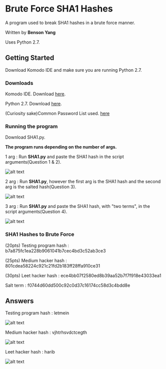 # Brute Force SHA1 Hashes
A program used to break SHA1 hashes in a brute force manner. 

Written by **Benson Yang**

Uses Python 2.7.

## Getting Started
Download Komodo IDE and make sure you are running Python 2.7.

### Downloads
Komodo IDE. Download [here](https://www.activestate.com/products/komodo-ide/download-ide/).

Python 2.7. Download [here](https://www.python.org/downloads/release/python-2715/).

(Curiosity sake)Common Password List used. [here](https://raw.githubusercontent.com/danielmiessler/SecLists/master/Passwords/Common-Credentials/10-million-password-list-top-1000000.txt)

### Running the program

Download SHA1.py.

**The program runs depending on the number of args.**

1 arg : Run **SHA1.py** and paste the SHA1 hash in the script arguments(Question 1 & 2).

![alt text](https://github.com/byangschool/brute-force-sha1-hashes/blob/master/singleargument.png)

2 arg : Run **SHA1.py**, however the first arg is the SHA1 hash and the second arg is the salted hash(Question 3).

![alt text](https://github.com/byangschool/brute-force-sha1-hashes/blob/master/arguments.png)

3 arg : Run **SHA1.py** and paste the SHA1 hash, with "two terms", in the script arguments(Question 4).

![alt text](https://github.com/byangschool/brute-force-sha1-hashes/blob/master/threeargument.png)

### SHA1 Hashes to Brute Force
(20pts) Testing program hash : b7a875fc1ea228b9061041b7cec4bd3c52ab3ce3

(25pts) Medium hacker hash : 801cdea58224c921c21fd2b183ff28ffa910ce31

(30pts) Leet hacker hash : ece4bb07f2580ed8b39aa52b7f7f918e43033ea1

Salt term : f0744d60dd500c92c0d37c16174cc58d3c4bdd8e

## Answers
Testing program hash : letmein

![alt text](https://github.com/byangschool/brute-force-sha1-hashes/blob/master/testingprogramhash.png)

Medium hacker hash : vjhtrhsvdctcegth

![alt text](https://github.com/byangschool/brute-force-sha1-hashes/blob/master/mediumhackerhash.png)

Leet hacker hash : harib

![alt text](https://github.com/byangschool/brute-force-sha1-hashes/blob/master/leethackerhash.png)
